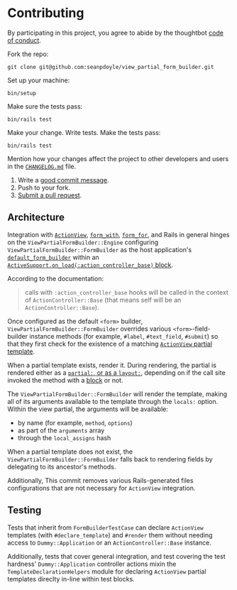# Contributing

By participating in this project, you agree to abide by the thoughtbot [code of
conduct][].

Fork the repo:

    git clone git@github.com:seanpdoyle/view_partial_form_builder.git

Set up your machine:

    bin/setup

Make sure the tests pass:

    bin/rails test

Make your change. Write tests. Make the tests pass:

    bin/rails test

Mention how your changes affect the project to other developers and users in
the [`CHANGELOG.md`](CHANGELOG.md) file.

1. Write a [good commit message][commit].
1. Push to your fork.
1. [Submit a pull request][pull-request].

[code of conduct]: https://thoughtbot.com/open-source-code-of-conduct
[commit]: http://tbaggery.com/2008/04/19/a-note-about-git-commit-messages.html
[pull-request]: https://github.com/seanpdoyle/view_partial_form_builder/compare/

## Architecture

Integration with [`ActionView`][actionview], [`form_with`][form_with],
[`form_for`][form_for], and Rails in general hinges on the
`ViewPartialFormBuilder::Engine` configuring
`ViewPartialFormBuilder::FormBuilder` as the host application's
[`default_form_builder`][default_form_builder] within an
[`ActiveSupport.on_load(:action_controller_base)` block][on_load].

According to the documentation:

> calls with `:action_controller_base` hooks will be called in the
> context of `ActionController::Base` (that means self will be an
> `ActionController::Base`).

Once configured as the default `<form>` builder,
`ViewPartialFormBuilder::FormBuilder` overrides various `<form>`-field-
builder instance methods (for example, `#label`, `#text_field`,
`#submit`) so that they first check for the existence of a matching
[`ActionView` partial template][partial_renderer].

When a partial template exists, render it. During rendering, the partial
is rendered either as a [`partial:`, or as a
`layout:`][partial_renderer], depending on if the call site invoked the
method with a [block][] or not.

The `ViewPartialFormBuilder::FormBuilder` will render the template,
making all of its arguments available to the template through the
`locals:` option. Within the view partial, the arguments will be
available:

* by name (for example, `method`, `options`)
* as part of the `arguments` array
* through the `local_assigns` hash

When a partial template does not exist, the
`ViewPartialFormBuilder::FormBuilder` falls back to rendering fields by
delegating to its ancestor's methods.

Additionally, This commit removes various Rails-generated files
configurations that are not necessary for `ActionView` integration.

[actionview]: https://guides.rubyonrails.org/action_view_overview.html
[form_with]: https://guides.rubyonrails.org/form_helpers.html#dealing-with-basic-forms
[form_for]: https://api.rubyonrails.org/v5.1/classes/ActionView/Helpers/FormHelper.html
[default_form_builder]: https://api.rubyonrails.org/v6.0/classes/ActionController/FormBuilder.html
[view_partial]: https://guides.rubyonrails.org/layouts_and_rendering.html#using-partials
[partial_renderer]: https://api.rubyonrails.org/classes/ActionView/PartialRenderer.html
[block]: https://ruby-doc.org/core-2.7.1/doc/syntax/methods_rdoc.html#label-Block+Argument
[on_load]: https://guides.rubyonrails.org/engines.html#how-does-it-work-questionmark

## Testing

Tests that inherit from `FormBuilderTestCase` can declare `ActionView`
templates (with `#declare_template`) and `#render` them without needing
access to `Dummy::Application` or an `ActionController::Base` instance.

Additionally, tests that cover general integration, and test covering
the test hardness' `Dummy::Application` controller actions mixin the
`TemplateDeclarationHelpers` module for declaring `ActionView` partial
templates direclty in-line within test blocks.

[uniformity-view-path]: https://github.com/thoughtbot/uniformity/blob/b2d4706ec7c324a5399b47409966195ecf32d5a4/lib/uniformity/form_renderer.rb#L172-L181
